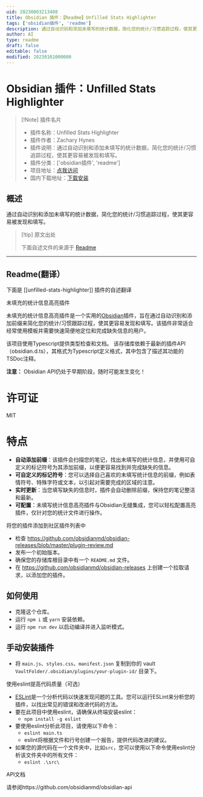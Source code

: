 ```yaml
---
uid: 20230803213408
title: Obsidian 插件：【Readme】Unfilled Stats Highlighter
tags: ['obsidian插件', 'readme']
description: 通过自动识别和添加未填写的统计数据，简化您的统计/习惯追踪过程，使其更容易被发现和填写。
author: AI
type: readme
draft: false
editable: false
modified: 20230101000000
---
```


# Obsidian 插件：Unfilled Stats Highlighter

> [!Note] 插件名片
> - 插件名称：Unfilled Stats Highlighter
> - 插件作者：Zachary Hynes
> - 插件说明：通过自动识别和添加未填写的统计数据，简化您的统计/习惯追踪过程，使其更容易被发现和填写。
> - 插件分类：['obsidian插件', 'readme']
> - 项目地址：[点我访问](https://github.com/White7292/obsidian-hd-unfilled-stats-highlighter)
> - 国内下载地址：[下载安装](https://pkmer.cn/products/plugin/pluginMarket/?unfilled-stats-highlighter)

## 概述

通过自动识别和添加未填写的统计数据，简化您的统计/习惯追踪过程，使其更容易被发现和填写。



> [!tip] 原文出处
> 
>下面自述文件的来源于 [Readme](https://ghproxy.net/https://raw.githubusercontent.com/White7292/obsidian-hd-unfilled-stats-highlighter/master/README.md)
> 

---

## Readme(翻译）

下面是 [[unfilled-stats-highlighter]] 插件的自述翻译



未填充的统计信息高亮插件

未填充的统计信息高亮插件是一个实用的[Obsidian](https://obsidian.md)插件，旨在通过自动识别和添加前缀来简化您的统计/习惯跟踪过程，使其更容易发现和填写。该插件非常适合经常使用模板并需要快速简便地定位和完成缺失信息的用户。

该项目使用Typescript提供类型检查和文档。
该存储库依赖于最新的插件API（obsidian.d.ts），其格式为Typescript定义格式，其中包含了描述其功能的TSDoc注释。

**注意：** Obsidian API仍处于早期阶段，随时可能发生变化！

# 许可证

MIT

# 特点

- **自动添加前缀**：该插件会扫描您的笔记，找出未填写的统计信息，并使用可自定义的标记符号为其添加前缀，以便更容易找到并完成缺失的信息。
- **可自定义的标记符号**：您可以选择自己喜欢的未填写统计信息的前缀，例如表情符号、特殊字符或文本，以引起对需要完成的区域的注意。
- **实时更新**：当您填写缺失的信息时，插件会自动删除前缀，保持您的笔记整洁和最新。
- **可配置**：未填写统计信息高亮插件与Obsidian无缝集成，您可以轻松配置高亮插件，仅针对您的统计文件进行操作。

将您的插件添加到社区插件列表中

-   检查 https://github.com/obsidianmd/obsidian-releases/blob/master/plugin-review.md
-   发布一个初始版本。
-   确保您的存储库根目录中有一个 `README.md` 文件。
-   在 https://github.com/obsidianmd/obsidian-releases 上创建一个拉取请求，以添加您的插件。

## 如何使用

-   克隆这个仓库。
-   运行 `npm i` 或 `yarn` 安装依赖。
-   运行 `npm run dev` 以启动编译并进入监听模式。

## 手动安装插件

- 将 `main.js`、`styles.css`、`manifest.json` 复制到你的 vault `VaultFolder/.obsidian/plugins/your-plugin-id/` 目录下。

使用eslint提高代码质量（可选）

- [ESLint](https://eslint.org/)是一个分析代码以快速发现问题的工具。您可以运行ESLint来分析您的插件，以找出常见的错误和改进代码的方法。
- 要在此项目中使用eslint，请确保从终端安装eslint：
  - `npm install -g eslint`
- 要使用eslint分析此项目，请使用以下命令：
  - `eslint main.ts`
  - eslint将根据文件和行号创建一个报告，提供代码改进的建议。
- 如果您的源代码在一个文件夹中，比如`src`，您可以使用以下命令使用eslint分析该文件夹中的所有文件：
  - `eslint .\src\`

API文档

请参阅https://github.com/obsidianmd/obsidian-api



